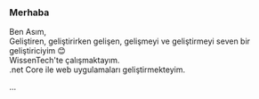 ### Merhaba
Ben Asım, <br>
Geliştiren, geliştirirken gelişen, gelişmeyi ve geliştirmeyi seven bir  geliştiriciyim :blush:<br> 
WissenTech'te çalışmaktayım.<br>.net Core ile web uygulamaları geliştirmekteyim.

...
